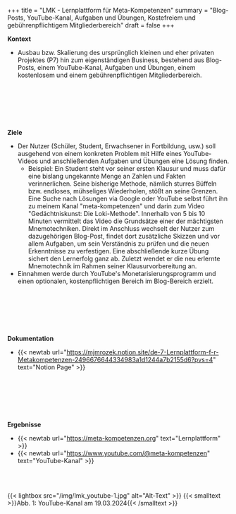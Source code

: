 +++
title = "LMK - Lernplattform für Meta-Kompetenzen"
summary = "Blog-Posts, YouTube-Kanal, Aufgaben und Übungen, Kostefreiem und gebührenpflichtigem Mitgliederbereich"
draft = false
+++

**Kontext**  
- Ausbau bzw. Skalierung des ursprünglich kleinen und eher privaten Projektes (P7) hin zum eigenständigen Business, bestehend aus Blog-Posts, einem YouTube-Kanal, Aufgaben und Übungen, einem kostenlosem und einem gebührenpflichtigen Mitgliederbereich.

</br></br>  
</br></br> 

**Ziele**
- Der Nutzer (Schüler, Student, Erwachsener in Fortbildung, usw.) soll ausgehend von einem konkreten Problem mit Hilfe eines YouTube-Videos und anschließenden Aufgaben und Übungen eine Lösung finden.
    - Beispiel: Ein Student steht vor seiner ersten Klausur und muss dafür eine bislang ungekannte Menge an Zahlen und Fakten verinnerlichen. Seine bisherige Methode, nämlich sturres Büffeln bzw. endloses, mühseliges Wiederholen, stößt an seine Grenzen. Eine Suche nach Lösungen via Google oder YouTube selbst führt ihn zu meinem Kanal "meta-kompetenzen" und darin zum Video "Gedächtniskunst: Die Loki-Methode". Innerhalb von 5 bis 10 Minuten vermittelt das Video die Grundsätze einer der mächtigsten Mnemotechniken. Direkt im Anschluss wechselt der Nutzer zum dazugehörigen Blog-Post, findet dort zusätzliche Skizzen und vor allem Aufgaben, um sein Verständnis zu prüfen und die neuen Erkenntnisse zu verfestigen. Eine abschließende kurze Übung sichert den Lernerfolg ganz ab. Zuletzt wendet er die neu erlernte Mnemotechnik im Rahmen seiner Klausurvorbereitung an.
- Einnahmen werde durch YouTube's Monetarisierungsprogramm und einen optionalen, kostenpflichtigen Bereich im Blog-Bereich erzielt.

</br></br>  
</br></br> 

**Dokumentation**  
- {{< newtab url="https://mjmrozek.notion.site/de-7-Lernplattform-f-r-Metakompetenzen-2496676644334983a1d1244a7b2155d6?pvs=4" text="Notion Page" >}}

</br></br>  
</br></br> 

**Ergebnisse**  
- {{< newtab url="https://meta-kompetenzen.org" text="Lernplattform" >}}
- {{< newtab url="https://www.youtube.com/@meta-kompetenzen" text="YouTube-Kanal" >}}

</br></br>  

{{< lightbox src="/img/lmk_youtube-1.jpg" alt="Alt-Text" >}}
{{< smalltext >}}Abb. 1: YouTube-Kanal am 19.03.2024{{< /smalltext >}}